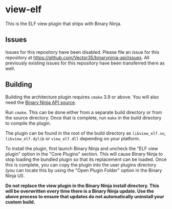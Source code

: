 # view-elf
This is the ELF view plugin that ships with Binary Ninja.

## Issues

Issues for this repository have been disabled. Please file an issue for this repository at https://github.com/Vector35/binaryninja-api/issues. All previously existing issues for this repository have been transferred there as well.

## Building

Building the architecture plugin requires `cmake` 3.9 or above. You will also need the
[Binary Ninja API source](https://github.com/Vector35/binaryninja-api).

Run `cmake`. This can be done either from a separate build directory or from the source
directory. Once that is complete, run `make` in the build directory to compile the plugin.

The plugin can be found in the root of the build directory as `libview_elf.so`,
`libview_elf.dylib` or `view_elf.dll` depending on your platform.

To install the plugin, first launch Binary Ninja and uncheck the "ELF view plugin"
option in the "Core Plugins" section. This will cause Binary Ninja to stop loading the
bundled plugin so that its replacement can be loaded. Once this is complete, you can copy
the plugin into the user plugins directory (you can locate this by using the "Open Plugin Folder"
option in the Binary Ninja UI).

**Do not replace the view plugin in the Binary Ninja install directory. This will be overwritten
every time there is a Binary Ninja update. Use the above process to ensure that updates do not
automatically uninstall your custom build.**
